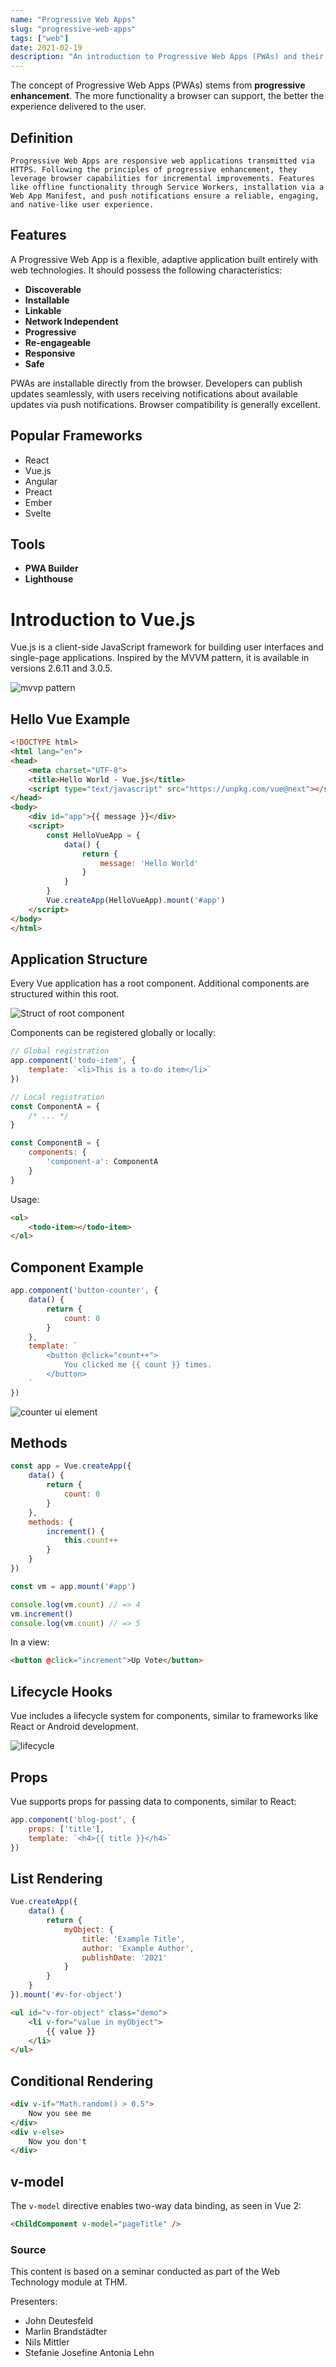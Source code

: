 ```yaml
---
name: "Progressive Web Apps"
slug: "progressive-web-apps"
tags: ["web"]
date: 2021-02-19
description: "An introduction to Progressive Web Apps (PWAs) and their features."
---
```


The concept of Progressive Web Apps (PWAs) stems from **progressive enhancement**. The more functionality a browser can support, the better the experience delivered to the user.

## Definition

```
Progressive Web Apps are responsive web applications transmitted via HTTPS. Following the principles of progressive enhancement, they leverage browser capabilities for incremental improvements. Features like offline functionality through Service Workers, installation via a Web App Manifest, and push notifications ensure a reliable, engaging, and native-like user experience.
```

## Features

A Progressive Web App is a flexible, adaptive application built entirely with web technologies. It should possess the following characteristics:

- **Discoverable**
- **Installable**
- **Linkable**
- **Network Independent**
- **Progressive**
- **Re-engageable**
- **Responsive**
- **Safe**

PWAs are installable directly from the browser. Developers can publish updates seamlessly, with users receiving notifications about available updates via push notifications. Browser compatibility is generally excellent.

## Popular Frameworks

- React
- Vue.js
- Angular
- Preact
- Ember
- Svelte

## Tools

- **PWA Builder**
- **Lighthouse**

# Introduction to Vue.js

Vue.js is a client-side JavaScript framework for building user interfaces and single-page applications. Inspired by the MVVM pattern, it is available in versions 2.6.11 and 3.0.5.



<img src="https://cybersocke.com/assets/blog/img/pwa/MVVMPattern.png" 
alt="mvvp pattern" style="max-width: 100%; height: auto;">


## Hello Vue Example

```html
<!DOCTYPE html>
<html lang="en">
<head>
    <meta charset="UTF-8">
    <title>Hello World - Vue.js</title>
    <script type="text/javascript" src="https://unpkg.com/vue@next"></script>
</head>
<body>
    <div id="app">{{ message }}</div>
    <script>
        const HelloVueApp = {
            data() {
                return {
                    message: 'Hello World'
                }
            }
        }
        Vue.createApp(HelloVueApp).mount('#app')
    </script>
</body>
</html>
```

## Application Structure

Every Vue application has a root component. Additional components are structured within this root.

<img src="https://cybersocke.com/assets/blog/img/pwa/struct.png" 
alt="Struct of root component" style="max-width: 100%; height: auto;">


Components can be registered globally or locally:

```javascript
// Global registration
app.component('todo-item', {
    template: `<li>This is a to-do item</li>`
})

// Local registration
const ComponentA = {
    /* ... */
}

const ComponentB = {
    components: {
        'component-a': ComponentA
    }
}
```

Usage:

```html
<ol>
    <todo-item></todo-item>
</ol>
```

## Component Example

```javascript
app.component('button-counter', {
    data() {
        return {
            count: 0
        }
    },
    template: `
        <button @click="count++">
            You clicked me {{ count }} times.
        </button>
    `
})
```

<img src="https://cybersocke.com/assets/blog/img/pwa/counter.png" 
alt="counter ui element" style="max-width: 100%; height: auto;">


## Methods

```javascript
const app = Vue.createApp({
    data() {
        return {
            count: 0
        }
    },
    methods: {
        increment() {
            this.count++
        }
    }
})

const vm = app.mount('#app')

console.log(vm.count) // => 4
vm.increment()
console.log(vm.count) // => 5
```

In a view:

```html
<button @click="increment">Up Vote</button>
```

## Lifecycle Hooks

Vue includes a lifecycle system for components, similar to frameworks like React or Android development.

<img src="https://cybersocke.com/assets/blog/img/pwa/lifecycle.png" 
alt="lifecycle" style="max-width: 100%; height: auto;">


## Props

Vue supports props for passing data to components, similar to React:

```javascript
app.component('blog-post', {
    props: ['title'],
    template: `<h4>{{ title }}</h4>`
})
```

## List Rendering

```javascript
Vue.createApp({
    data() {
        return {
            myObject: {
                title: 'Example Title',
                author: 'Example Author',
                publishDate: '2021'
            }
        }
    }
}).mount('#v-for-object')
```

```html
<ul id="v-for-object" class="demo">
    <li v-for="value in myObject">
        {{ value }}
    </li>
</ul>
```

## Conditional Rendering

```html
<div v-if="Math.random() > 0.5">
    Now you see me
</div>
<div v-else>
    Now you don't
</div>
```

## v-model

The `v-model` directive enables two-way data binding, as seen in Vue 2:

```html
<ChildComponent v-model="pageTitle" />
```

### Source

This content is based on a seminar conducted as part of the Web Technology module at THM.

Presenters:
- John Deutesfeld
- Marlin Brandstädter
- Nils Mittler
- Stefanie Josefine Antonia Lehn

